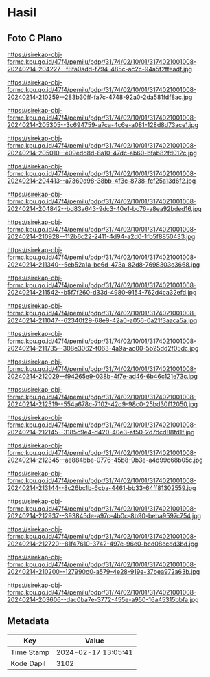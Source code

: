 # Hasil

## Foto C Plano

https://sirekap-obj-formc.kpu.go.id/47f4/pemilu/pdpr/31/74/02/10/01/3174021001008-20240214-204227--f8fa0add-f794-485c-ac2c-94a5f2ffeadf.jpg

https://sirekap-obj-formc.kpu.go.id/47f4/pemilu/pdpr/31/74/02/10/01/3174021001008-20240214-210259--283b30ff-fa7c-4748-92a0-2da581fdf8ac.jpg

https://sirekap-obj-formc.kpu.go.id/47f4/pemilu/pdpr/31/74/02/10/01/3174021001008-20240214-205305--3c694759-a7ca-4c6e-a081-128d8d73ace1.jpg

https://sirekap-obj-formc.kpu.go.id/47f4/pemilu/pdpr/31/74/02/10/01/3174021001008-20240214-205010--e09edd8d-8a10-47dc-ab60-bfab82fd012c.jpg

https://sirekap-obj-formc.kpu.go.id/47f4/pemilu/pdpr/31/74/02/10/01/3174021001008-20240214-204413--a7360d98-38bb-4f3c-8738-fcf25a13d6f2.jpg

https://sirekap-obj-formc.kpu.go.id/47f4/pemilu/pdpr/31/74/02/10/01/3174021001008-20240214-204842--bd83a643-9dc3-40e1-bc76-a8ea92bded16.jpg

https://sirekap-obj-formc.kpu.go.id/47f4/pemilu/pdpr/31/74/02/10/01/3174021001008-20240214-210928--112b6c22-2411-4d94-a2d0-1fb5f8850433.jpg

https://sirekap-obj-formc.kpu.go.id/47f4/pemilu/pdpr/31/74/02/10/01/3174021001008-20240214-211340--5eb52a1a-be6d-473a-82d8-7698303c3668.jpg

https://sirekap-obj-formc.kpu.go.id/47f4/pemilu/pdpr/31/74/02/10/01/3174021001008-20240214-211542--b5f7f260-d33d-4980-9154-762d4ca32efd.jpg

https://sirekap-obj-formc.kpu.go.id/47f4/pemilu/pdpr/31/74/02/10/01/3174021001008-20240214-211047--62340f29-68e9-42a0-a056-0a21f3aaca5a.jpg

https://sirekap-obj-formc.kpu.go.id/47f4/pemilu/pdpr/31/74/02/10/01/3174021001008-20240214-211735--308e3062-f063-4a9a-ac00-5b25dd2f05dc.jpg

https://sirekap-obj-formc.kpu.go.id/47f4/pemilu/pdpr/31/74/02/10/01/3174021001008-20240214-212029--f94265e9-038b-4f7e-ad46-6b46c121e73c.jpg

https://sirekap-obj-formc.kpu.go.id/47f4/pemilu/pdpr/31/74/02/10/01/3174021001008-20240214-212519--554a678c-7102-42d9-98c0-25bd30f12050.jpg

https://sirekap-obj-formc.kpu.go.id/47f4/pemilu/pdpr/31/74/02/10/01/3174021001008-20240214-212145--3185c9e4-d420-40e3-af50-2d7dcd88fd1f.jpg

https://sirekap-obj-formc.kpu.go.id/47f4/pemilu/pdpr/31/74/02/10/01/3174021001008-20240214-212345--ae884bbe-0776-45b8-9b3e-a4d99c68b05c.jpg

https://sirekap-obj-formc.kpu.go.id/47f4/pemilu/pdpr/31/74/02/10/01/3174021001008-20240214-213144--8c26bc1b-6cba-4461-bb33-64ff81302559.jpg

https://sirekap-obj-formc.kpu.go.id/47f4/pemilu/pdpr/31/74/02/10/01/3174021001008-20240214-212937--393845de-a97c-4b0c-8b90-beba9597c754.jpg

https://sirekap-obj-formc.kpu.go.id/47f4/pemilu/pdpr/31/74/02/10/01/3174021001008-20240214-212720--81f47610-3742-497e-96e0-bcd08ccdd3bd.jpg

https://sirekap-obj-formc.kpu.go.id/47f4/pemilu/pdpr/31/74/02/10/01/3174021001008-20240214-210200--127990d0-a579-4e28-919e-37bea972a63b.jpg

https://sirekap-obj-formc.kpu.go.id/47f4/pemilu/pdpr/31/74/02/10/01/3174021001008-20240214-203606--dac0ba7e-3772-455e-a950-16a45315bbfa.jpg


## Metadata

| Key        | Value               |
| ---------- | ------------------- |
| Time Stamp | 2024-02-17 13:05:41 |
| Kode Dapil | 3102                |



